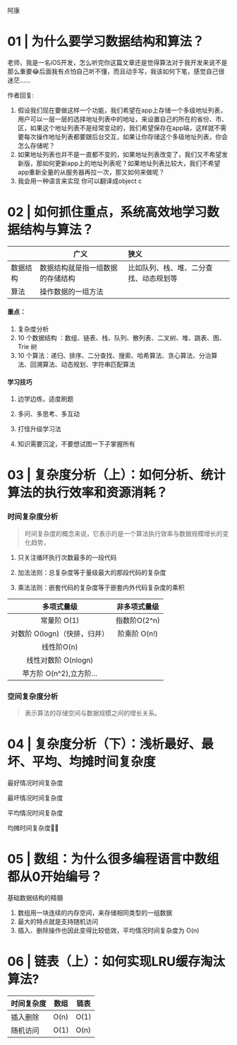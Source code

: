 阿康

# 01 | 为什么要学习数据结构和算法？

老师，我是一名iOS开发，怎么听完你这篇文章还是觉得算法对于我开发来说不是那么重要😂后面我有点怕自己听不懂，而且动手写，我该如何下笔，感觉自己很迷茫……

作者回复:

1. 假设我们现在要做这样一个功能，我们希望在app上存储一个多级地址列表，用户可以一层一层的选择地址列表中的地址，来设置自己的所在的省份、市、区，如果这个地址列表不是经常变动的，我们希望保存在app端，这样就不需要每次操作地址列表都要跟后台交互，如果让你存储这个多级地址列表，你会怎么存储呢？
2. 如果地址列表也并不是一直都不变的，如果地址列表改变了，我们又不希望发新版，那如何更新app上的地址列表呢？如果地址列表比较大，我们不希望app重新全量的从服务器再拉一次，那又如何来做呢？
3. 我会用一种语言来实现 你可以翻译成object c



# 02 | 如何抓住重点，系统高效地学习数据结构与算法？

|          | 广义                             | 狭义                                   |
| -------- | -------------------------------- | :------------------------------------- |
| 数据结构 | 数据结构就是指一组数据的存储结构 | 比如队列、栈、堆、二分查找、动态规划等 |
| 算法     | 操作数据的一组方法               |                                        |

#### **重点：**

1. 复杂度分析
2. 10 个数据结构 ：数组、链表、栈、队列、散列表、二叉树、堆、跳表、图、Trie 树
3. 10 个算法：递归、排序、二分查找、搜索、哈希算法、贪心算法、分治算法、回溯算法、动态规划、字符串匹配算法

#### **学习技巧**

1. 边学边练，适度刷题

2. 多问、多思考、多互动

3. 打怪升级学习法

4. 知识需要沉淀，不要想试图一下子掌握所有

# 03 | 复杂度分析（上）：如何分析、统计算法的执行效率和资源消耗？



### 时间复杂度分析

> 时间复杂度的概念来说，它表示的是一个算法执行效率与数据规模增长的变化趋势，

1. 只关注循环执行次数最多的一段代码

2. 加法法则：总复杂度等于量级最大的那段代码的复杂度
3. 乘法法则：嵌套代码的复杂度等于嵌套内外代码复杂度的乘积



|          多项式量级          | 非多项式量级 |
| :--------------------------: | :----------: |
|         常量阶 O(1)          | 指数阶O(2^n) |
| 对数阶 O(logn)（快排，归并） | 阶乘阶 O(n!) |
|          线性阶O(n)          |              |
|     线性对数阶 O(nlogn)      |              |
|   苹方阶 O(n^2),立方阶...    |              |

### 空间复杂度分析

> 表示算法的存储空间与数据规模之间的增长关系。



# 04 | 复杂度分析（下）：浅析最好、最坏、平均、均摊时间复杂度



最好情况时间复杂度

最坏情况时间复杂度

平均情况时间复杂度

均摊时间复杂度

# 05 | 数组：为什么很多编程语言中数组都从0开始编号？



基础数据结构的精髓

1. 数组用一块连续的内存空间，来存储相同类型的一组数据
2. 最大的特点就是支持随机访问
3. 插入、删除操作也因此变得比较低效，平均情况时间复杂度为 O(n)

# 06 | 链表（上）：如何实现LRU缓存淘汰算法?



| 时间复杂度 | 数组 | 链表 |
| ---------- | ---- | ---- |
| 插入删除   | O(n) | O(1) |
| 随机访问   | O(1) | O(n) |

















